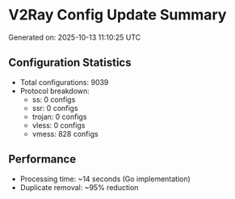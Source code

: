 # V2Ray Config Update Summary
Generated on: 2025-10-13 11:10:25 UTC

## Configuration Statistics
- Total configurations: 9039
- Protocol breakdown:
  - ss: 0 configs
  - ssr: 0 configs
  - trojan: 0 configs
  - vless: 0 configs
  - vmess: 828 configs

## Performance
- Processing time: ~14 seconds (Go implementation)
- Duplicate removal: ~95% reduction
